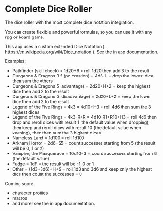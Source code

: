 # Complete Dice Roller
The dice roller with the most complete dice notation integration.

You can create flexible and powerful formulas, so you can use it with any rpg or board game.

This app uses a custom extended Dice Notation ( https://en.wikipedia.org/wiki/Dice_notation ). See the in app documentation.

Examples:

- Pathfinder (skill check) = 1d20+6 = roll 1d20 then add 6 to the result
- Dungeons & Dragons 3.5 (pc creation) = 4d6-L = drop the lowest dice then sum the others
- Dungeons & Dragons 5 (advantage) = 2d20+H+2 = keep the highest dice then add 2 to the result
- Dungeons & Dragons 5 (disadvantage) = 2d20+L+2 = keep the lower dice then add 2 to the result
- Legend of the Five Rings = 4k3 = 4d10+H3 = roll 4d6 then sum the 3 highest dices
- Legend of the Five Rings = 4k3-R+R = 4d10-R1+R10+H3 = roll 4d6 then drop and reroll dices with result 1 (the default value when dropping), then keep and reroll dices with result 10 (the default value when keeping), then then sum the 3 highest dices
- Nameless Land = 1d100 = roll 1d100
- Arkham Horror = 2d6+S5 = count successes starting from 5 (the result will be 0, 1 or 2)
- Vampire, the Masquerade = 10d10+S = count successes starting from 8 (the default value)
- Fudge = 1dF = the result will be -1, 0 or 1
- Other = (1d3+3d6)+H+S = roll 1d3 and 3d6 and keep only the highest dice then count the successes = 0

Coming soon:

- character profiles
- macros
- and more! see the in app documentation.